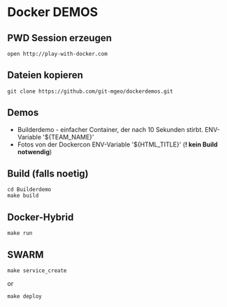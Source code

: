 # Docker DEMOS

## PWD Session erzeugen
```
open http://play-with-docker.com
```

## Dateien kopieren
```
git clone https://github.com/git-mgeo/dockerdemos.git
```


## Demos
* Builderdemo - einfacher Container, der nach 10 Sekunden stirbt. ENV-Variable '${TEAM_NAME}'
* Fotos von der Dockercon ENV-Variable '${HTML_TITLE}' (**! kein Build notwendig**)


## Build (falls noetig)

```
cd Builderdemo
make build
```

## Docker-Hybrid
```
make run
```

## SWARM
```
make service_create
```
or
```
make deploy
```

